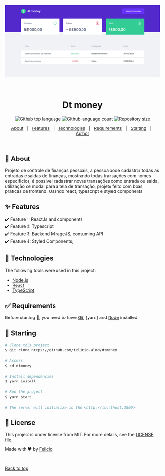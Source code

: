 <div align="center" id="top"> 
  <img src="./public/image.png" alt="Dtmoney" />

  &#xa0;

  <!-- <a href="https://dtmoney.netlify.app">Demo</a> -->
</div>

<h1 align="center">Dt money</h1>

<p align="center">
  <img alt="Github top language" src="https://img.shields.io/github/languages/top/felicio-almd/dtmoney?color=56BEB8">

  <img alt="Github language count" src="https://img.shields.io/github/languages/count/felicio-almd/dtmoney?color=56BEB8">

  <img alt="Repository size" src="https://img.shields.io/github/repo-size/felicio-almd/dtmoney?color=56BEB8">
</p>

<!-- Status -->

<!-- <h4 align="center"> 
	🚧  Dtmoney 🚀 Under construction...  🚧
</h4> 

<hr> -->

<p align="center">
  <a href="#dart-about">About</a> &#xa0; | &#xa0; 
  <a href="#sparkles-features">Features</a> &#xa0; | &#xa0;
  <a href="#rocket-technologies">Technologies</a> &#xa0; | &#xa0;
  <a href="#white_check_mark-requirements">Requirements</a> &#xa0; | &#xa0;
  <a href="#checkered_flag-starting">Starting</a> &#xa0; | &#xa0;
  <a href="https://github.com/felicio-almd" target="_blank">Author</a>
</p>

<br>

## :dart: About ##

Projeto de controle de finanças pessoais, a pessoa pode cadastrar todas as entradas e saidas de finanças, 
mostrando todas transações com nomes especificios, é possivel cadastrar novas transações como entrada ou saida,
utilização de modal para a tela de transação, projeto feito com boas práticas de frontend.
Usando react, typescript e styled components


## :sparkles: Features ##

:heavy_check_mark: Feature 1: ReactJs and components\
:heavy_check_mark: Feature 2: Typescript\
:heavy_check_mark: Feature 3: Backend MirageJS, consuming API\
:heavy_check_mark: Feature 4: Styled Components;

## :rocket: Technologies ##

The following tools were used in this project:

- [Node.js](https://nodejs.org/en/)
- [React](https://pt-br.reactjs.org/)
- [TypeScript](https://www.typescriptlang.org/)

## :white_check_mark: Requirements ##

Before starting :checkered_flag:, you need to have [Git](https://git-scm.com), [yarn] and [Node](https://nodejs.org/en/) installed.

## :checkered_flag: Starting ##

```bash
# Clone this project
$ git clone https://github.com/felicio-almd/dtmoney

# Access
$ cd dtmoney

# Install dependencies
$ yarn install

# Run the project
$ yarn start

# The server will initialize in the <http://localhost:3000>
```

## :memo: License ##

This project is under license from MIT. For more details, see the [LICENSE](LICENSE.md) file.


Made with :heart: by <a href="https://github.com/felicio-almd" target="_blank">Felicio</a>

&#xa0;

<a href="#top">Back to top</a>
